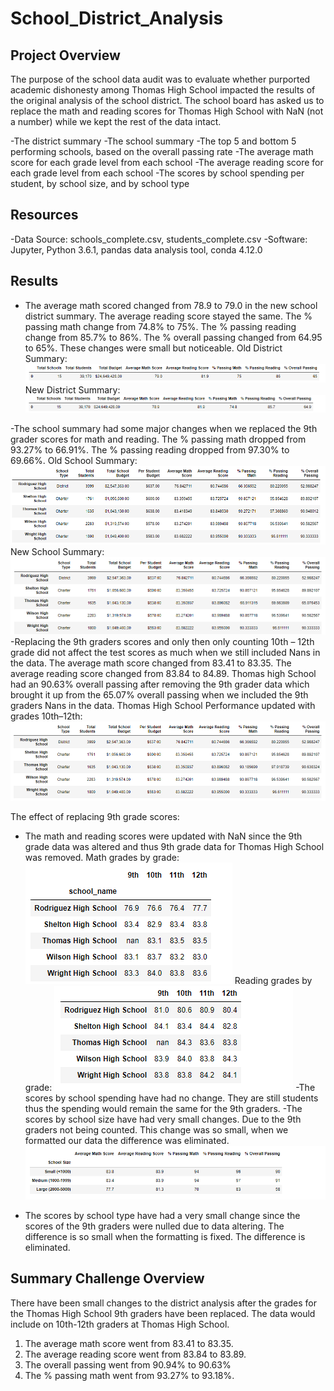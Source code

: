 # School_District_Analysis

## Project Overview
The purpose of the school data audit was to evaluate whether purported academic dishonesty among Thomas High School impacted the results of the original analysis of the school district. The school board has asked us to replace the math and reading scores for Thomas High School with NaN (not a number) while we kept the rest of the data intact. 

-The district summary
-The school summary
-The top 5 and bottom 5 performing schools, based on the overall passing rate
-The average math score for each grade level from each school
-The average reading score for each grade level from each school
-The scores by school spending per student, by school size, and by school type

## Resources
-Data Source: schools_complete.csv, students_complete.csv
-Software: Jupyter, Python 3.6.1, pandas data analysis tool, conda 4.12.0
	
## Results

- The average math scored changed from 78.9 to 79.0 in the new school district summary. The average reading score stayed the same. The % passing math change from 74.8% to 75%. The % passing reading change from 85.7% to 86%. The % overall passing changed from 64.95 to 65%. These changes were small but noticeable. 
Old District Summary: 
![Old_dist_sum](https://github.com/NickFoley47/School_District_Analysis/blob/main/Resources/Old_dist_sum.PNG)
New District Summary: 
![New_dist_sum](https://github.com/NickFoley47/School_District_Analysis/blob/main/Resources/New_dist_sum.PNG)

-The school summary had some major changes when we replaced the 9th grader scores for math and reading. The % passing math dropped from 93.27% to 66.91%. The % passing reading dropped from 97.30% to 69.66%. 
Old School Summary:
![per_school_sum_older_old_data](https://github.com/NickFoley47/School_District_Analysis/blob/main/Resources/per_school_sum_older_old_data.PNG)
New School Summary: 
![per_school_sum_new_old_data](https://github.com/NickFoley47/School_District_Analysis/blob/main/Resources/per_school_sum_new_old_data.PNG)
-Replacing the 9th graders scores and only then only counting 10th – 12th grade did not affect the test scores as much when we still included Nans in the data. The average math score changed from 83.41 to 83.35. The average reading score changed from 83.84 to 84.89. Thomas high School had an 90.63% overall passing after removing the 9th grader data which brought it up from the 65.07% overall passing when we included the 9th graders Nans in the data. 
Thomas High School Performance updated with grades 10th–12th:
![per_school_sum_new_new_data1](https://github.com/NickFoley47/School_District_Analysis/blob/main/Resources/per_school_sum_new_new_data1.PNG)

 The effect of replacing 9th grade scores: 
- The math and reading scores were updated with NaN since the 9th grade data was altered and thus 9th grade data for Thomas High School was removed.
Math grades by grade:
![math_grades_by_grade1](https://github.com/NickFoley47/School_District_Analysis/blob/main/Resources/math_grades_by_grade1.PNG)
Reading grades by grade:
![reading_grades_by_grade](https://github.com/NickFoley47/School_District_Analysis/blob/main/Resources/reading_grades_by_grade.PNG)
-The scores by school spending have had no change. They are still students thus the spending would remain the same for the 9th graders.
-The scores by school size have had very small changes. Due to the 9th graders not being counted. This change was so small, when we formatted our data the difference was eliminated. 
![scores_by_school_size_new](https://github.com/NickFoley47/School_District_Analysis/blob/main/Resources/scores_by_school_size_new.PNG)

- The scores by school type have had a very small change since the scores of the 9th graders were nulled due to data altering. The difference is so small when the formatting is fixed. The difference is eliminated. 


 ## Summary Challenge Overview
There have been small changes to the district analysis after the grades for the Thomas High School 9th graders have been replaced. The data would include on 10th-12th graders at Thomas High School.
1.	The average math score went from 83.41 to 83.35.
2.	The average reading score went from 83.84 to 83.89.
3.	The overall passing went from 90.94% to 90.63%
4.	The % passing math went from 93.27% to 93.18%.



